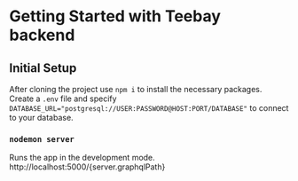# Getting Started with Teebay backend

## Initial Setup

After cloning the project use `npm i` to install the necessary packages.<br>
Create a `.env` file and specify `DATABASE_URL="postgresql://USER:PASSWORD@HOST:PORT/DATABASE"` to connect to your database.

### `nodemon server`

Runs the app in the development mode.
http://localhost:5000/{server.graphqlPath}

